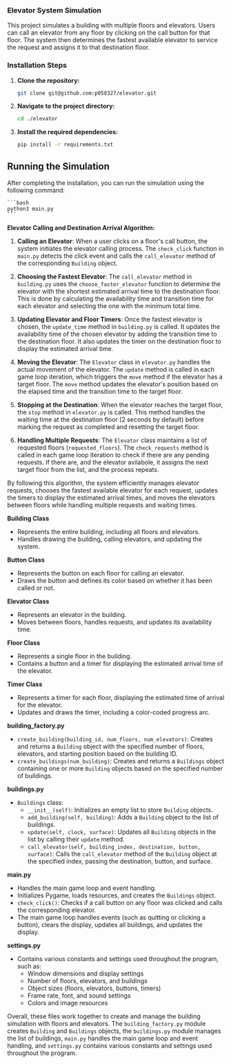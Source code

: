 ### Elevator System Simulation

This project simulates a building with multiple floors and elevators. Users can call an elevator from any floor by clicking on the call button for that floor. The system then determines the fastest available elevator to service the request and assigns it to that destination floor.

### Installation Steps

1.  **Clone the repository:**

    ```bash
    git clone git@github.com:p058327/elevator.git
    ```

2.  **Navigate to the project directory:**

    ```bash
    cd ./elevator
    ```

3.  **Install the required dependencies:**

    ```bash
    pip install -r requirements.txt
    ```

## Running the Simulation

After completing the installation, you can run the simulation using the following command:

    ```bash
    python3 main.py
    ```

**Elevator Calling and Destination Arrival Algorithm:**

1. **Calling an Elevator**: When a user clicks on a floor's call button, the system initiates the elevator calling process. The `check_click` function in `main.py` detects the click event and calls the `call_elevator` method of the corresponding `Building` object.

2. **Choosing the Fastest Elevator**: The `call_elevator` method in `building.py` uses the `choose_faster_elevator` function to determine the elevator with the shortest estimated arrival time to the destination floor. This is done by calculating the availability time and transition time for each elevator and selecting the one with the minimum total time.

3. **Updating Elevator and Floor Timers**: Once the fastest elevator is chosen, the `update_time` method in `building.py` is called. It updates the availability time of the chosen elevator by adding the transition time to the destination floor. It also updates the timer on the destination floor to display the estimated arrival time.

4. **Moving the Elevator**: The `Elevator` class in `elevator.py` handles the actual movement of the elevator. The `update` method is called in each game loop iteration, which triggers the `move` method if the elevator has a target floor. The `move` method updates the elevator's position based on the elapsed time and the transition time to the target floor.

5. **Stopping at the Destination**: When the elevator reaches the target floor, the `stop` method in `elevator.py` is called. This method handles the waiting time at the destination floor (2 seconds by default) before marking the request as completed and resetting the target floor.

6. **Handling Multiple Requests**: The `Elevator` class maintains a list of requested floors (`requested_floors`). The `check_requests` method is called in each game loop iteration to check if there are any pending requests. If there are, and the elevator avilabole, it assigns the next target floor from the list, and the process repeats.

By following this algorithm, the system efficiently manages elevator requests, chooses the fastest available elevator for each request, updates the timers to display the estimated arrival times, and moves the elevators between floors while handling multiple requests and waiting times.


**Building Class**
- Represents the entire building, including all floors and elevators.
- Handles drawing the building, calling elevators, and updating the system.

**Button Class**
- Represents the button on each floor for calling an elevator.
- Draws the button and defines its color based on whether it has been called or not.

**Elevator Class**
- Represents an elevator in the building.
- Moves between floors, handles requests, and updates its availability time.

**Floor Class**
- Represents a single floor in the building.
- Contains a button and a timer for displaying the estimated arrival time of the elevator.

**Timer Class**
- Represents a timer for each floor, displaying the estimated time of arrival for the elevator.
- Updates and draws the timer, including a color-coded progress arc.

**building_factory.py**
- `create_building(building_id, num_floors, num_elevators)`: Creates and returns a `Building` object with the specified number of floors, elevators, and starting position based on the building ID.
- `create_buildings(num_building)`: Creates and returns a `Buildings` object containing one or more `Building` objects based on the specified number of buildings.

**buildings.py**
- `Buildings` class:
    - `__init__(self)`: Initializes an empty list to store `Building` objects.
    - `add_building(self, building)`: Adds a `Building` object to the list of buildings.
    - `update(self, clock, surface)`: Updates all `Building` objects in the list by calling their `update` method.
    - `call_elevator(self, building_index, destination, button, surface)`: Calls the `call_elevator` method of the `Building` object at the specified index, passing the destination, button, and surface.

**main.py**
- Handles the main game loop and event handling.
- Initializes Pygame, loads resources, and creates the `Buildings` object.
- `check_click()`: Checks if a call button on any floor was clicked and calls the corresponding elevator.
- The main game loop handles events (such as quitting or clicking a button), clears the display, updates all buildings, and updates the display.

**settings.py**
- Contains various constants and settings used throughout the program, such as:
    - Window dimensions and display settings
    - Number of floors, elevators, and buildings
    - Object sizes (floors, elevators, buttons, timers)
    - Frame rate, font, and sound settings
    - Colors and image resources

Overall, these files work together to create and manage the building simulation with floors and elevators. The `building_factory.py` module creates `Building` and `Buildings` objects, the `buildings.py` module manages the list of buildings, `main.py` handles the main game loop and event handling, and `settings.py` contains various constants and settings used throughout the program.

